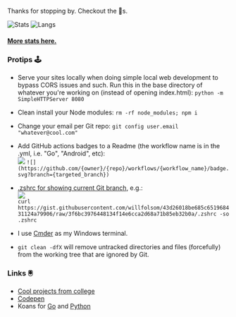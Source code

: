 Thanks for stopping by. Checkout the 📌s.

![Stats](https://github-readme-stats.vercel.app/api?username=willfolsom&count_private=true&show_icons=true&bg_color=30,1f2938,000&hide_title=true&disable_animations=true&&line_height=24&title_color=fff&icon_color=0f0&text_color=fff)
![Langs](https://github-readme-stats.vercel.app/api/top-langs/?username=willfolsom&layout=compact&bg_color=30,1f2938,000&hide_title=true&text_color=fff)

#### [More stats here.](https://profile-summary-for-github.com/user/willfolsom)

### Protips 🕹️
+ Serve your sites locally when doing simple local web development to bypass CORS issues and such. Run this in the base directory of whatever you're working on (instead of opening index.html): ```python -m SimpleHTTPServer 8080```
  
+ Clean install your Node modules: ```rm -rf node_modules; npm i```
  
+ Change your email per Git repo: ```git config user.email "whatever@cool.com"```
  
+ Add GitHub actions badges to a Readme (the workflow name is in the .yml, i.e. "Go", "Android", etc):<br/>
![](https://github.com/willfolsom/go-koans/workflows/Go/badge.svg?branch=master) ```![](https://github.com/{owner}/{repo}/workflows/{workflow_name}/badge.svg?branch={targeted_branch})```

+ [.zshrc for showing current Git branch](https://gist.github.com/willfolsom/43d26018be685c651968431124a79906), e.g.:<br/>![](https://user-images.githubusercontent.com/3690251/101680903-5cd0e500-3a2f-11eb-8bbc-82b6888b51c7.png)<br/>
```curl https://gist.githubusercontent.com/willfolsom/43d26018be685c651968431124a79906/raw/3f6bc3976448134f14e6cca2d68a71b85eb32b0a/.zshrc -so .zshrc```

+ I use [Cmder](https://cmder.net/) as my Windows terminal.

+ ```git clean -dfX``` will remove untracked directories and files (forcefully) from the working tree that are ignored by Git.

### Links 🖲️
+ [Cool projects from college](https://cargocollective.com/willfolsom)
+ [Codepen](https://codepen.io/willfolsom)
+ Koans for [Go](https://github.com/willfolsom/go-koans/) and [Python](https://github.com/willfolsom/python_koans)
